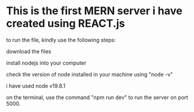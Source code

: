 # This is the first MERN server i have created using REACT.js 
to run the file, kindly use the following steps:

download the files

install nodejs into your computer

check the version of node installed in your machine using "node -v"

i have used node v19.8.1

on the terminal, use the command "npm run dev" to run the server on port 5000.
